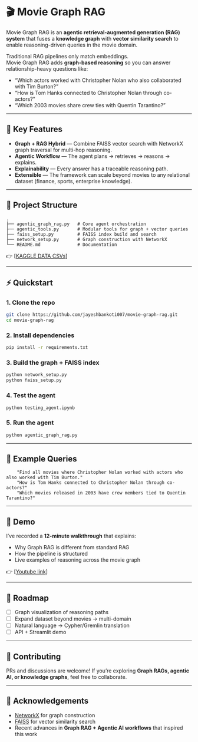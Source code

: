 # 🎬 Movie Graph RAG

Movie Graph RAG is an **agentic retrieval-augmented generation (RAG) system** that fuses a **knowledge graph** with **vector similarity search** to enable reasoning-driven queries in the movie domain.

Traditional RAG pipelines only match embeddings.  
Movie Graph RAG adds **graph-based reasoning** so you can answer relationship-heavy questions like:

- “Which actors worked with Christopher Nolan who also collaborated with Tim Burton?”  
- “How is Tom Hanks connected to Christopher Nolan through co-actors?”  
- “Which 2003 movies share crew ties with Quentin Tarantino?”

---

## 🔑 Key Features

- **Graph + RAG Hybrid** — Combine FAISS vector search with NetworkX graph traversal for multi-hop reasoning.  
- **Agentic Workflow** — The agent plans → retrieves → reasons → explains.  
- **Explainability** — Every answer has a traceable reasoning path.  
- **Extensible** — The framework can scale beyond movies to any relational dataset (finance, sports, enterprise knowledge).  

---

## 📂 Project Structure

```
.
├── agentic_graph_rag.py   # Core agent orchestration
├── agentic_tools.py       # Modular tools for graph + vector queries
├── faiss_setup.py         # FAISS index build and search
├── network_setup.py       # Graph construction with NetworkX
└── README.md              # Documentation
```
👉 [[KAGGLE DATA CSVs](https://www.kaggle.com/datasets/rounakbanik/the-movies-dataset)]

---

## ⚡ Quickstart

### 1. Clone the repo
```bash
git clone https://github.com/jayeshbankoti007/movie-graph-rag.git
cd movie-graph-rag
```

### 2. Install dependencies
```bash
pip install -r requirements.txt
```

### 3. Build the graph + FAISS index
```bash
python network_setup.py
python faiss_setup.py
```

### 4. Test the agent
```bash
python testing_agent.ipynb
```

### 5. Run the agent
```bash
python agentic_graph_rag.py
```

---

## 🧠 Example Queries

```text
    "Find all movies where Christopher Nolan worked with actors who also worked with Tim Burton."
    "How is Tom Hanks connected to Christopher Nolan through co-actors?"
    "Which movies released in 2003 have crew members tied to Quentin Tarantino?"
```

---

## 🎥 Demo

I’ve recorded a **12-minute walkthrough** that explains:  
- Why Graph RAG is different from standard RAG  
- How the pipeline is structured  
- Live examples of reasoning across the movie graph  

👉 [[Youtube link](https://www.youtube.com/watch?v=qF5DUKEQ8sw)]

---

## 🚀 Roadmap

- [ ] Graph visualization of reasoning paths  
- [ ] Expand dataset beyond movies → multi-domain  
- [ ] Natural language → Cypher/Gremlin translation  
- [ ] API + Streamlit demo  

---

## 🤝 Contributing

PRs and discussions are welcome! If you’re exploring **Graph RAGs, agentic AI, or knowledge graphs**, feel free to collaborate.  

---

## 🙏 Acknowledgements

- [NetworkX](https://networkx.org/) for graph construction  
- [FAISS](https://faiss.ai/) for vector similarity search  
- Recent advances in **Graph RAG + Agentic AI workflows** that inspired this work  
